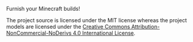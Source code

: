 Furnish your Minecraft builds!

The project source is licensed under the MIT license whereas the project models are licensed under the
[Creative Commons Attribution-NonCommercial-NoDerivs 4.0 International License](https://creativecommons.org/licenses/by-nc-nd/4.0/deed.en).
